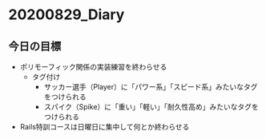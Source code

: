 # 20200829_Diary

## 今日の目標

- ポリモーフィック関係の実装練習を終わらせる
  - タグ付け
    - サッカー選手（Player）に「パワー系」「スピード系」みたいなタグをつけられる
    - スパイク（Spike）に「重い」「軽い」「耐久性高め」みたいなタグをつけられる
- Rails特訓コースは日曜日に集中して何とか終わらせる
